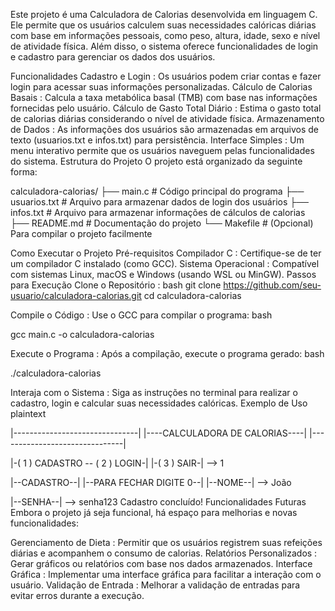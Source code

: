 Este projeto é uma Calculadora de Calorias desenvolvida em linguagem C. Ele permite que os usuários calculem suas necessidades calóricas diárias com base em informações pessoais, como peso, altura, idade, sexo e nível de atividade física. Além disso, o sistema oferece funcionalidades de login e cadastro para gerenciar os dados dos usuários.

Funcionalidades
Cadastro e Login : Os usuários podem criar contas e fazer login para acessar suas informações personalizadas.
Cálculo de Calorias Basais : Calcula a taxa metabólica basal (TMB) com base nas informações fornecidas pelo usuário.
Cálculo de Gasto Total Diário : Estima o gasto total de calorias diárias considerando o nível de atividade física.
Armazenamento de Dados : As informações dos usuários são armazenadas em arquivos de texto (usuarios.txt e infos.txt) para persistência.
Interface Simples : Um menu interativo permite que os usuários naveguem pelas funcionalidades do sistema.
Estrutura do Projeto
O projeto está organizado da seguinte forma:

calculadora-calorias/
├── main.c              # Código principal do programa
├── usuarios.txt        # Arquivo para armazenar dados de login dos usuários
├── infos.txt           # Arquivo para armazenar informações de cálculos de calorias
├── README.md           # Documentação do projeto
└── Makefile            # (Opcional) Para compilar o projeto facilmente

Como Executar o Projeto
Pré-requisitos
Compilador C : Certifique-se de ter um compilador C instalado (como GCC).
Sistema Operacional : Compatível com sistemas Linux, macOS e Windows (usando WSL ou MinGW).
Passos para Execução
Clone o Repositório :
bash
git clone https://github.com/seu-usuario/calculadora-calorias.git 
cd calculadora-calorias

Compile o Código :
Use o GCC para compilar o programa:
bash

gcc main.c -o calculadora-calorias

Execute o Programa :
Após a compilação, execute o programa gerado:
bash

./calculadora-calorias

Interaja com o Sistema :
Siga as instruções no terminal para realizar o cadastro, login e calcular suas necessidades calóricas.
Exemplo de Uso
plaintext

|-------------------------------|
|----CALCULADORA DE CALORIAS----|
|-------------------------------|

|-( 1 ) CADASTRO -- ( 2 ) LOGIN-|
|-( 3 ) SAIR-|
--> 1

|--CADASTRO--|
|--PARA FECHAR DIGITE 0--|
|--NOME--|
--> João

|--SENHA--|
--> senha123
Cadastro concluído!
Funcionalidades Futuras
Embora o projeto já seja funcional, há espaço para melhorias e novas funcionalidades:

Gerenciamento de Dieta : Permitir que os usuários registrem suas refeições diárias e acompanhem o consumo de calorias.
Relatórios Personalizados : Gerar gráficos ou relatórios com base nos dados armazenados.
Interface Gráfica : Implementar uma interface gráfica para facilitar a interação com o usuário.
Validação de Entrada : Melhorar a validação de entradas para evitar erros durante a execução.

